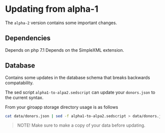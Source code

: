 # Updating from alpha-1

The `alpha-2` version contains some important changes.

## Dependencies

Depends on php 7.1
Depends on the SimpleXML extension.

## Database

Contains some updates in the database schema that breaks backwards compatability.

The sed script `alpha1-to-alpa2.sedscript` can update your `donors.json` to
the current syntax.

From your giroapp storage directory usage is as follows

```sh
cat data/donors.json | sed -f alpha1-to-alpa2.sedscript > data/donors.json
```

> NOTE! Make sure to make a copy of your data before updating.
